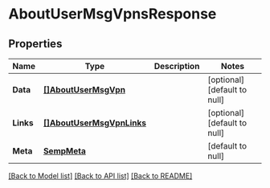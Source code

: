 # AboutUserMsgVpnsResponse

## Properties
Name | Type | Description | Notes
------------ | ------------- | ------------- | -------------
**Data** | [**[]AboutUserMsgVpn**](AboutUserMsgVpn.md) |  | [optional] [default to null]
**Links** | [**[]AboutUserMsgVpnLinks**](AboutUserMsgVpnLinks.md) |  | [optional] [default to null]
**Meta** | [**SempMeta**](SempMeta.md) |  | [default to null]

[[Back to Model list]](../README.md#documentation-for-models) [[Back to API list]](../README.md#documentation-for-api-endpoints) [[Back to README]](../README.md)


